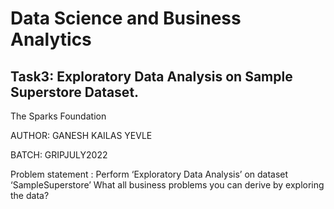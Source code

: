 # Data Science and Business Analytics
## Task3: Exploratory Data Analysis on Sample Superstore Dataset.
The Sparks Foundation

AUTHOR: GANESH KAILAS YEVLE

BATCH: GRIPJULY2022

Problem statement : Perform ‘Exploratory Data Analysis’ on dataset ‘SampleSuperstore’
What all business problems you can derive by exploring the data?
